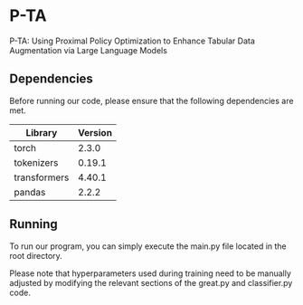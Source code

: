 # P-TA
P-TA: Using Proximal Policy Optimization to Enhance Tabular Data Augmentation via Large Language Models

Dependencies
----
Before running our code, please ensure that the following dependencies are met.<br> 

| Library  | Version |
| ------------- | ------------- |
| torch  | 2.3.0  |
| tokenizers  | 0.19.1  |
| transformers  | 4.40.1  |
| pandas  | 2.2.2  |

Running
----
To run our program, you can simply execute the main.py file located in the root directory.<br> 

Please note that hyperparameters used during training need to be manually adjusted by modifying the relevant sections of the great.py and classifier.py code.<br> 
